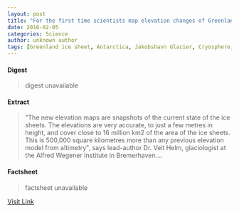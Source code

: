 ```yaml
---
layout: post
title: "For the first time scientists map elevation changes of Greenlandic and Antarctic glaciers"
date: 2016-02-05
categories: Science
author: unknown author
tags: [Greenland ice sheet, Antarctica, Jakobshavn Glacier, Cryosphere, West Antarctic Ice Sheet, Pine Island Glacier, Antarctic ice sheet, Glacier, Ice, Ice sheet, CryoSat-2, Altimeter, Physical geography, Earth sciences, Nature, Applied and interdisciplinary physics]
---
```



#### Digest
>digest unavailable

#### Extract
>"The new elevation maps are snapshots of the current state of the ice sheets. The elevations are very accurate, to just a few metres in height, and cover close to 16 million km2 of the area of the ice sheets. This is 500,000 square kilometres more than any previous elevation model from altimetry", says lead-author Dr. Veit Helm, glaciologist at the Alfred Wegener Institute in Bremerhaven....

#### Factsheet
>factsheet unavailable

[Visit Link](http://phys.org/news327746205.html)


